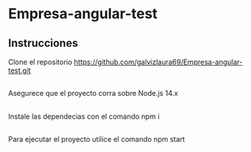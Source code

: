 # Empresa-angular-test
## Instrucciones
Clone el repositorio https://github.com/galvizlaura69/Empresa-angular-test.git
##
Asegurece que el proyecto corra sobre Node.js 14.x
##
Instale las dependecias con el comando npm i
##
Para ejecutar el proyecto utilice  el comando npm start

